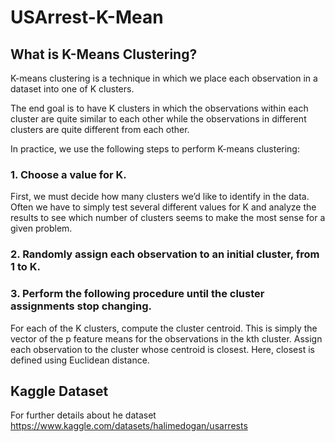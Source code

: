 # USArrest-K-Mean

## What is K-Means Clustering?

K-means clustering is a technique in which we place each observation in a dataset into one of K clusters.

The end goal is to have K clusters in which the observations within each cluster are quite similar to each other while the observations in different clusters are quite different from each other.

In practice, we use the following steps to perform K-means clustering:

### 1. Choose a value for K.
First, we must decide how many clusters we’d like to identify in the data. Often we have to simply test several different values for K and analyze the results to see which number of clusters seems to make the most sense for a given problem.

### 2. Randomly assign each observation to an initial cluster, from 1 to K.
### 3. Perform the following procedure until the cluster assignments stop changing.

For each of the K clusters, compute the cluster centroid. This is simply the vector of the p feature means for the observations in the kth cluster.
Assign each observation to the cluster whose centroid is closest. Here, closest is defined using Euclidean distance.

## Kaggle Dataset

For further details about he dataset
https://www.kaggle.com/datasets/halimedogan/usarrests

